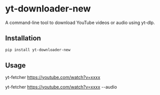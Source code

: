 # yt-downloader-new

A command-line tool to download YouTube videos or audio using yt-dlp.

## Installation

```bash
pip install yt-downloader-new
```
## Usage

yt-fetcher https://youtube.com/watch?v=xxxx

yt-fetcher https://youtube.com/watch?v=xxxx --audio
